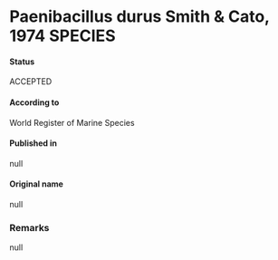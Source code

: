Paenibacillus durus Smith & Cato, 1974 SPECIES
=======

#### Status
ACCEPTED

#### According to
World Register of Marine Species

#### Published in
null

#### Original name
null

### Remarks
null